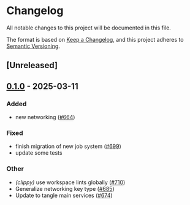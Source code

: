 # Changelog

All notable changes to this project will be documented in this file.

The format is based on [Keep a Changelog](https://keepachangelog.com/en/1.0.0/),
and this project adheres to [Semantic Versioning](https://semver.org/spec/v2.0.0.html).

## [Unreleased]

## [0.1.0](https://github.com/tangle-network/blueprint/releases/tag/gadget-networking-round-based-extension-v0.1.0) - 2025-03-11

### Added

- new networking ([#664](https://github.com/tangle-network/blueprint/pull/664))

### Fixed

- finish migration of new job system ([#699](https://github.com/tangle-network/blueprint/pull/699))
- update some tests

### Other

- *(clippy)* use workspace lints globally ([#710](https://github.com/tangle-network/blueprint/pull/710))
- Generalize networking key type ([#685](https://github.com/tangle-network/blueprint/pull/685))
- Update to tangle main services ([#674](https://github.com/tangle-network/blueprint/pull/674))
